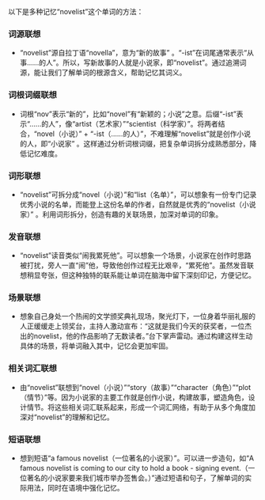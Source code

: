 以下是多种记忆“novelist”这个单词的方法：

### 词源联想
 - “novelist”源自拉丁语“novella”，意为“新的故事” 。“-ist”在词尾通常表示“从事……的人”。所以，写新故事的人就是小说家，即“novelist”。通过追溯词源，能让我们了解单词的根源含义，帮助记忆其词义。

### 词根词缀联想
 - 词根“nov”表示“新的”，比如“novel”有“新颖的；小说”之意。后缀“-ist”表示“……的人”，像“artist（艺术家）”“scientist（科学家）”。将两者结合，“novel（小说）” + “-ist（……的人）”，不难理解“novelist”就是创作小说的人，即“小说家” 。这样通过分析词根词缀，把复杂单词拆分成熟悉部分，降低记忆难度。

### 词形联想
 - “novelist”可拆分成“novel（小说）”和“list（名单）”，可以想象有一份专门记录优秀小说的名单，而能登上这份名单的作者，自然就是优秀的“novelist（小说家）” 。利用词形拆分，创造有趣的关联场景，加深对单词的印象。

### 发音联想
 - “novelist”读音类似“闹我累死他”。可以想象一个场景，小说家在创作时思路被打扰，旁人一直“闹”他，导致他创作过程无比艰辛，“累死他”。虽然发音联想稍显夸张，但这种独特的联系能让单词在脑海中留下深刻印记，方便记忆。

### 场景联想
 - 想象自己身处一个热闹的文学颁奖典礼现场，聚光灯下，一位身着华丽礼服的人正缓缓走上领奖台，主持人激动宣布：“这就是我们今天的获奖者，一位杰出的novelist，他的作品影响了无数读者。”台下掌声雷动。通过构建这样生动具体的场景，将单词融入其中，记忆会更加牢固。

### 相关词汇联想
 - 由“novelist”联想到“novel（小说）”“story（故事）”“character（角色）”“plot（情节）”等。因为小说家的主要工作就是创作小说，构建故事，塑造角色，设计情节。将这些相关词汇联系起来，形成一个词汇网络，有助于从多个角度加深对“novelist”的理解和记忆。

### 短语联想
 - 想到短语“a famous novelist（一位著名的小说家）”。可以进一步造句，如“A famous novelist is coming to our city to hold a book - signing event.（一位著名的小说家要来我们城市举办签售会。）”通过短语和句子，了解单词的实际用法，同时在语境中强化记忆。 